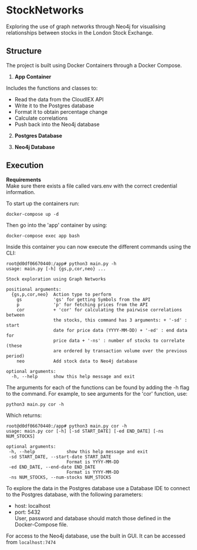 # StockNetworks
Exploring the use of graph networks through Neo4j for visualising relationships between stocks in the London Stock Exchange.

## Structure

The project is built using Docker Containers through a Docker Compose.
1. **App Container**  

Includes the functions and classes to:
- Read the data from the CloudIEX API
- Write it to the Postgres database
- Format it to obtain percentage change 
- Calculate correlations
- Push back into the Neo4j database

2. **Postgres Database**

3. **Neo4j Database**

## Execution

**Requirements**  
Make sure there exists a file called vars.env with the correct credential information.

To start up the containers run:

```
docker-compose up -d
```

Then go into the 'app' container by using:

```
docker-compose exec app bash
```

Inside this container you can now execute the different commands using the CLI:

```
root@d0df06670440:/app# python3 main.py -h
usage: main.py [-h] {gs,p,cor,neo} ...

Stock exploration using Graph Networks

positional arguments:
  {gs,p,cor,neo}  Action type to perform
    gs            'gs' for getting Symbols from the API
    p             'p' for fetching prices from the API
    cor           + 'cor' for calculating the pairwise correlations between
                  the stocks, this command has 3 arguments: + '-sd' : start
                  date for price data (YYYY-MM-DD) + '-ed' : end data for
                  price data + '-ns' : number of stocks to correlate (these
                  are ordered by transaction volume over the previous period)
    neo           Add stock data to Neo4j database

optional arguments:
  -h, --help      show this help message and exit
```

The arguments for each of the functions can be found by adding the -h flag to the command. For example, to see arguments for the 'cor' function, use:

```
python3 main.py cor -h
```
 Which returns:

 ```
 root@d0df06670440:/app# python3 main.py cor -h
usage: main.py cor [-h] [-sd START_DATE] [-ed END_DATE] [-ns NUM_STOCKS]

optional arguments:
  -h, --help            show this help message and exit
  -sd START_DATE, --start-date START_DATE
                        Format is YYYY-MM-DD
  -ed END_DATE, --end-date END_DATE
                        Format is YYYY-MM-DD
  -ns NUM_STOCKS, --num-stocks NUM_STOCKS
```

To explore the data in the Postgres database use a Database IDE to connect to the Postgres database, with the following parameters:

- host: localhost
- port: 5432  
User, password and database should match those defined in the Docker-Compose file.

For access to the Neo4j database, use the built in GUI. It can be accessed from ```localhost:7474```